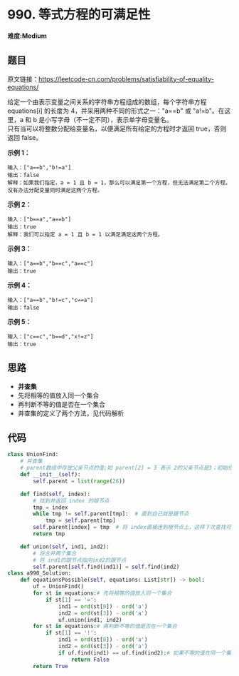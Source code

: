 # 990. 等式方程的可满足性
**难度:Medium**
## 题目
原文链接：https://leetcode-cn.com/problems/satisfiability-of-equality-equations/

给定一个由表示变量之间关系的字符串方程组成的数组，每个字符串方程 equations[i] 的长度为 4，并采用两种不同的形式之一："a==b" 或 "a!=b"。在这里，a 和 b 是小写字母（不一定不同），表示单字母变量名。  
只有当可以将整数分配给变量名，以便满足所有给定的方程时才返回 true，否则返回 false。 

**示例 1：**
```
输入：["a==b","b!=a"]
输出：false
解释：如果我们指定，a = 1 且 b = 1，那么可以满足第一个方程，但无法满足第二个方程。没有办法分配变量同时满足这两个方程。
```
**示例 2：**
```
输入：["b==a","a==b"]
输出：true
解释：我们可以指定 a = 1 且 b = 1 以满足满足这两个方程。
```
**示例 3：**
```
输入：["a==b","b==c","a==c"]
输出：true
```
**示例 4：**
```
输入：["a==b","b!=c","c==a"]
输出：false
```
**示例 5：**
```
输入：["c==c","b==d","x!=z"]
输出：true
```
## 思路
* **并查集**
* 先将相等的值放入同一个集合
* 再判断不等的值是否在一个集合
* 并查集的定义了两个方法，见代码解析
## 代码
```python
class UnionFind:
    # 并查集
    # parent数组中存放父亲节点的值;如 parent[2] = 3 表示 2的父亲节点是3；初始化时每个节点的父节点是自己
    def __init__(self):
        self.parent = list(range(26))

    def find(self, index):
        # 找到并返回 index 的根节点
        tmp = index
        while tmp != self.parent[tmp]:  # 直到自己就是跟节点
            tmp = self.parent[tmp]
        self.parent[index] = tmp  # 将 index直接连到根节点上，这样下次查找可以节省时间
        return tmp

    def union(self, ind1, ind2):
        # 将合并两个集合
        # 将 ind1的跟节点指向ind2的跟节点
        self.parent[self.find(ind1)] = self.find(ind2)
class a990_Solution:
    def equationsPossible(self, equations: List[str]) -> bool:
        uf = UnionFind()
        for st in equations:# 先将相等的值放入同一个集合
            if st[1] == '=':
                ind1 = ord(st[0]) - ord('a')
                ind2 = ord(st[3]) - ord('a')
                uf.union(ind1, ind2)
        for st in equations:# 再判断不等的值是否在一个集合
            if st[1] == '!':
                ind1 = ord(st[0]) - ord('a')
                ind2 = ord(st[3]) - ord('a')
                if uf.find(ind1) == uf.find(ind2):# 如果不等的值在同一个集合
                    return False
        return True
```
